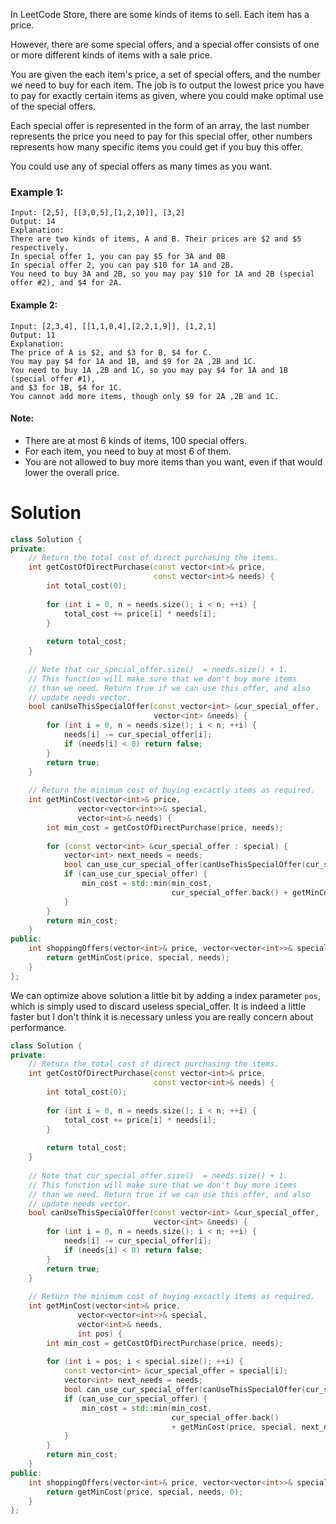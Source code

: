 In LeetCode Store, there are some kinds of items to sell. Each item has a price.

However, there are some special offers, and a special offer consists of one or more different kinds of items with a sale price.

You are given the each item's price, a set of special offers, and the number we need to buy for each item. The job is to output the lowest price you have to pay for exactly certain items as given, where you could make optimal use of the special offers.

Each special offer is represented in the form of an array, the last number represents the price you need to pay for this special offer, other numbers represents how many specific items you could get if you buy this offer.

You could use any of special offers as many times as you want.

### Example 1:

```
Input: [2,5], [[3,0,5],[1,2,10]], [3,2]
Output: 14
Explanation: 
There are two kinds of items, A and B. Their prices are $2 and $5 respectively. 
In special offer 1, you can pay $5 for 3A and 0B
In special offer 2, you can pay $10 for 1A and 2B. 
You need to buy 3A and 2B, so you may pay $10 for 1A and 2B (special offer #2), and $4 for 2A.
```

#### Example 2:

```
Input: [2,3,4], [[1,1,0,4],[2,2,1,9]], [1,2,1]
Output: 11
Explanation: 
The price of A is $2, and $3 for B, $4 for C. 
You may pay $4 for 1A and 1B, and $9 for 2A ,2B and 1C. 
You need to buy 1A ,2B and 1C, so you may pay $4 for 1A and 1B (special offer #1), 
and $3 for 1B, $4 for 1C. 
You cannot add more items, though only $9 for 2A ,2B and 1C.
```

#### Note:

* There are at most 6 kinds of items, 100 special offers.
* For each item, you need to buy at most 6 of them.
* You are not allowed to buy more items than you want, even if that would lower the overall price.

# Solution

```cpp
class Solution {
private:
    // Return the total cost of direct purchasing the items.
    int getCostOfDirectPurchase(const vector<int>& price, 
                                const vector<int>& needs) {
        int total_cost(0);
        
        for (int i = 0, n = needs.size(); i < n; ++i) {
            total_cost += price[i] * needs[i];
        }
        
        return total_cost;
    }
    
    // Note that cur_special_offer.size()  = needs.size() + 1.
    // This function will make sure that we don't buy more items
    // than we need. Return true if we can use this offer, and also
    // update needs vector.
    bool canUseThisSpecialOffer(const vector<int> &cur_special_offer,
                                vector<int> &needs) {
        for (int i = 0, n = needs.size(); i < n; ++i) {
            needs[i] -= cur_special_offer[i];
            if (needs[i] < 0) return false;
        }
        return true;
    }
    
    // Return the minimum cost of buying excactly items as required.
    int getMinCost(vector<int>& price, 
               vector<vector<int>>& special, 
               vector<int>& needs) {
        int min_cost = getCostOfDirectPurchase(price, needs);
        
        for (const vector<int> &cur_special_offer : special) {
            vector<int> next_needs = needs;
            bool can_use_cur_special_offer(canUseThisSpecialOffer(cur_special_offer, next_needs));
            if (can_use_cur_special_offer) {
                min_cost = std::min(min_cost, 
                                    cur_special_offer.back() + getMinCost(price, special, next_needs));
            }
        }
        return min_cost;
    }
public:
    int shoppingOffers(vector<int>& price, vector<vector<int>>& special, vector<int>& needs) {
        return getMinCost(price, special, needs);
    }
};
```

We can optimize above solution a little bit by adding a index parameter ```pos```, which is simply used to discard useless special_offer. It is indeed a little faster but I don't think it is necessary unless you are really concern about performance.

```cpp
class Solution {
private:
    // Return the total cost of direct purchasing the items.
    int getCostOfDirectPurchase(const vector<int>& price, 
                                const vector<int>& needs) {
        int total_cost(0);
        
        for (int i = 0, n = needs.size(); i < n; ++i) {
            total_cost += price[i] * needs[i];
        }
        
        return total_cost;
    }
    
    // Note that cur_special_offer.size()  = needs.size() + 1.
    // This function will make sure that we don't buy more items
    // than we need. Return true if we can use this offer, and also
    // update needs vector.
    bool canUseThisSpecialOffer(const vector<int> &cur_special_offer,
                                vector<int> &needs) {
        for (int i = 0, n = needs.size(); i < n; ++i) {
            needs[i] -= cur_special_offer[i];
            if (needs[i] < 0) return false;
        }
        return true;
    }
    
    // Return the minimum cost of buying excactly items as required.
    int getMinCost(vector<int>& price, 
               vector<vector<int>>& special, 
               vector<int>& needs,
               int pos) {
        int min_cost = getCostOfDirectPurchase(price, needs);
        
        for (int i = pos; i < special.size(); ++i) {
            const vector<int> &cur_special_offer = special[i];
            vector<int> next_needs = needs;
            bool can_use_cur_special_offer(canUseThisSpecialOffer(cur_special_offer, next_needs));
            if (can_use_cur_special_offer) {
                min_cost = std::min(min_cost, 
                                    cur_special_offer.back() 
                                    + getMinCost(price, special, next_needs, i));
            }
        }
        return min_cost;
    }
public:
    int shoppingOffers(vector<int>& price, vector<vector<int>>& special, vector<int>& needs) {
        return getMinCost(price, special, needs, 0);
    }
};
```

